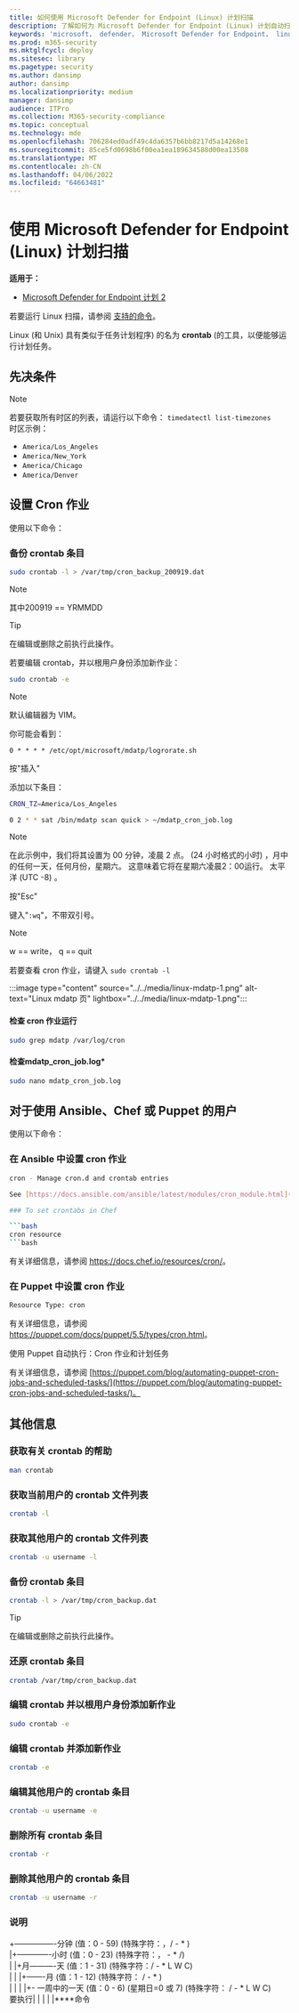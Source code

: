 ```yaml
---
title: 如何使用 Microsoft Defender for Endpoint (Linux) 计划扫描
description: 了解如何为 Microsoft Defender for Endpoint (Linux) 计划自动扫描时间，以便更好地保护组织的资产。
keywords: 'microsoft， defender， Microsoft Defender for Endpoint， linux， scans， 防病毒， microsoft defender for endpoint (linux) '
ms.prod: m365-security
ms.mktglfcycl: deploy
ms.sitesec: library
ms.pagetype: security
ms.author: dansimp
author: dansimp
ms.localizationpriority: medium
manager: dansimp
audience: ITPro
ms.collection: M365-security-compliance
ms.topic: conceptual
ms.technology: mde
ms.openlocfilehash: 706284ed0adf49c4da6357b6bb8217d5a14268e1
ms.sourcegitcommit: 85ce5fd0698b6f00ea1ea189634588d00ea13508
ms.translationtype: MT
ms.contentlocale: zh-CN
ms.lasthandoff: 04/06/2022
ms.locfileid: "64663481"
---
```

# <a name="schedule-scans-with-microsoft-defender-for-endpoint-linux"></a>使用 Microsoft Defender for Endpoint (Linux) 计划扫描

**适用于：**
- [Microsoft Defender for Endpoint 计划 2](https://go.microsoft.com/fwlink/p/?linkid=2154037)


若要运行 Linux 扫描，请参阅 [支持的命令](/microsoft-365/security/defender-endpoint/linux-resources#supported-commands)。

Linux (和 Unix) 具有类似于任务计划程序) 的名为 **crontab** (的工具，以便能够运行计划任务。

## <a name="pre-requisite"></a>先决条件

> [!NOTE]
> 若要获取所有时区的列表，请运行以下命令： `timedatectl list-timezones`<br>
> 时区示例：
>
> - `America/Los_Angeles`
> - `America/New_York`
> - `America/Chicago`
> - `America/Denver`

## <a name="to-set-the-cron-job"></a>设置 Cron 作业

使用以下命令：

### <a name="backup-crontab-entries"></a>备份 crontab 条目

```bash
sudo crontab -l > /var/tmp/cron_backup_200919.dat
```

> [!NOTE]
> 其中200919 == YRMMDD

> [!TIP]
> 在编辑或删除之前执行此操作。

若要编辑 crontab，并以根用户身份添加新作业：

```bash
sudo crontab -e
```

> [!NOTE]
> 默认编辑器为 VIM。

你可能会看到：

```outbou
0 * * * * /etc/opt/microsoft/mdatp/logrorate.sh
```

按"插入"

添加以下条目：

```bash
CRON_TZ=America/Los_Angeles

0 2 * * sat /bin/mdatp scan quick > ~/mdatp_cron_job.log
```

> [!NOTE]
> 在此示例中，我们将其设置为 00 分钟，凌晨 2 点。  (24 小时格式的小时) ，月中的任何一天，任何月份，星期六。 这意味着它将在星期六凌晨2：00运行。 太平洋 (UTC -8) 。

按"Esc"

键入"`:wq`"，不带双引号。

> [!NOTE]
> w == write， q == quit

若要查看 cron 作业，请键入 `sudo crontab -l`

:::image type="content" source="../../media/linux-mdatp-1.png" alt-text="Linux mdatp 页" lightbox="../../media/linux-mdatp-1.png":::

#### <a name="to-inspect-cron-job-runs"></a>检查 cron 作业运行

```bash
sudo grep mdatp /var/log/cron
```

#### <a name="to-inspect-the-mdatp_cron_joblog"></a>检查mdatp_cron_job.log*

```bash
sudo nano mdatp_cron_job.log
```

## <a name="for-those-who-use-ansible-chef-or-puppet"></a>对于使用 Ansible、Chef 或 Puppet 的用户

使用以下命令：

### <a name="to-set-cron-jobs-in-ansible"></a>在 Ansible 中设置 cron 作业

```bash
cron - Manage cron.d and crontab entries

See [https://docs.ansible.com/ansible/latest/modules/cron_module.html](https://docs.ansible.com/ansible/latest/modules/cron_module.html) for more information.

### To set crontabs in Chef

```bash
cron resource
```bash

```
有关详细信息，请参阅 <https://docs.chef.io/resources/cron/>。

### <a name="to-set-cron-jobs-in-puppet"></a>在 Puppet 中设置 cron 作业

```bash
Resource Type: cron
```

有关详细信息，请参阅 <https://puppet.com/docs/puppet/5.5/types/cron.html>。

使用 Puppet 自动执行：Cron 作业和计划任务

有关详细信息，请参阅 [https://puppet.com/blog/automating-puppet-cron-jobs-and-scheduled-tasks/](https://puppet.com/blog/automating-puppet-cron-jobs-and-scheduled-tasks/)。

## <a name="additional-information"></a>其他信息

### <a name="to-get-help-with-crontab"></a>获取有关 crontab 的帮助

```bash
man crontab
```

### <a name="to-get-a-list-of-crontab-file-of-the-current-user"></a>获取当前用户的 crontab 文件列表

```bash
crontab -l
```

### <a name="to-get-a-list-of-crontab-file-of-another-user"></a>获取其他用户的 crontab 文件列表

```bash
crontab -u username -l
```

### <a name="to-backup-crontab-entries"></a>备份 crontab 条目

```bash
crontab -l > /var/tmp/cron_backup.dat
```

> [!TIP]
> 在编辑或删除之前执行此操作。

### <a name="to-restore-crontab-entries"></a>还原 crontab 条目

```bash
crontab /var/tmp/cron_backup.dat
```

### <a name="to-edit-the-crontab-and-add-a-new-job-as-a-root-user"></a>编辑 crontab 并以根用户身份添加新作业

```bash
sudo crontab -e
```

### <a name="to-edit-the-crontab-and-add-a-new-job"></a>编辑 crontab 并添加新作业

```bash
crontab -e
```

### <a name="to-edit-other-users-crontab-entries"></a>编辑其他用户的 crontab 条目

```bash
crontab -u username -e
```

### <a name="to-remove-all-crontab-entries"></a>删除所有 crontab 条目

```bash
crontab -r
```

### <a name="to-remove-other-users-crontab-entries"></a>删除其他用户的 crontab 条目

```bash
crontab -u username -r
```

### <a name="explanation"></a>说明

+—————-分钟 (值：0 - 59)  (特殊字符：，/ \- \* )   <br>
|+————-小时 (值：0 - 23)  (特殊字符：， \- \* /)  <br>
| |+月———-天 (值：1 - 31)  (特殊字符：/ \- \* L W C)   <br>
| | |+——-月 (值：1 - 12)  (特殊字符： / \- \* )   <br>
| | | |+- 一周中的一天 (值：0 - 6)  (星期日=0 或 7)  (特殊字符： / \- \* L W C)  <br>
要执行| | | | |****命令
